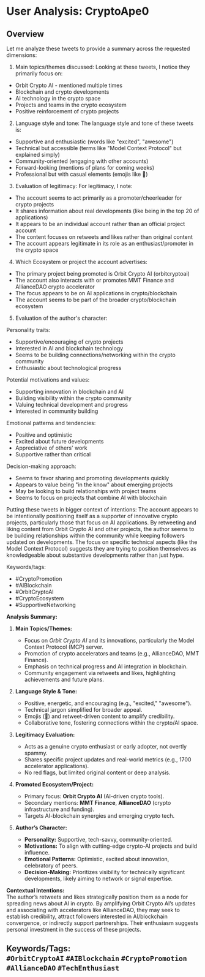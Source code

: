 # User Analysis: CryptoApe0

## Overview

<think>
Let me analyze these tweets to provide a summary across the requested dimensions:

1. Main topics/themes discussed:
Looking at these tweets, I notice they primarily focus on:
- Orbit Crypto AI - mentioned multiple times
- Blockchain and crypto developments
- AI technology in the crypto space
- Projects and teams in the crypto ecosystem
- Positive reinforcement of crypto projects

2. Language style and tone:
The language style and tone of these tweets is:
- Supportive and enthusiastic (words like "excited", "awesome")
- Technical but accessible (terms like "Model Context Protocol" but explained simply)
- Community-oriented (engaging with other accounts)
- Forward-looking (mentions of plans for coming weeks)
- Professional but with casual elements (emojis like 🤖)

3. Evaluation of legitimacy:
For legitimacy, I note:
- The account seems to act primarily as a promoter/cheerleader for crypto projects
- It shares information about real developments (like being in the top 20 of applications)
- It appears to be an individual account rather than an official project account
- The content focuses on retweets and likes rather than original content
- The account appears legitimate in its role as an enthusiast/promoter in the crypto space

4. Which Ecosystem or project the account advertises:
- The primary project being promoted is Orbit Crypto AI (orbitcryptoai)
- The account also interacts with or promotes MMT Finance and AllianceDAO crypto accelerator
- The focus appears to be on AI applications in crypto/blockchain
- The account seems to be part of the broader crypto/blockchain ecosystem

5. Evaluation of the author's character:

Personality traits:
- Supportive/encouraging of crypto projects
- Interested in AI and blockchain technology
- Seems to be building connections/networking within the crypto community
- Enthusiastic about technological progress

Potential motivations and values:
- Supporting innovation in blockchain and AI
- Building visibility within the crypto community
- Valuing technical development and progress
- Interested in community building

Emotional patterns and tendencies:
- Positive and optimistic
- Excited about future developments
- Appreciative of others' work
- Supportive rather than critical

Decision-making approach:
- Seems to favor sharing and promoting developments quickly
- Appears to value being "in the know" about emerging projects
- May be looking to build relationships with project teams
- Seems to focus on projects that combine AI with blockchain

Putting these tweets in bigger context of intentions:
The account appears to be intentionally positioning itself as a supporter of innovative crypto projects, particularly those that focus on AI applications. By retweeting and liking content from Orbit Crypto AI and other projects, the author seems to be building relationships within the community while keeping followers updated on developments. The focus on specific technical aspects (like the Model Context Protocol) suggests they are trying to position themselves as knowledgeable about substantive developments rather than just hype.

Keywords/tags:
- #CryptoPromotion
- #AIBlockchain
- #OrbitCryptoAI
- #CryptoEcosystem
- #SupportiveNetworking
</think>

**Analysis Summary:**

1. **Main Topics/Themes:**  
   - Focus on *Orbit Crypto AI* and its innovations, particularly the Model Context Protocol (MCP) server.  
   - Promotion of crypto accelerators and teams (e.g., AllianceDAO, MMT Finance).  
   - Emphasis on technical progress and AI integration in blockchain.  
   - Community engagement via retweets and likes, highlighting achievements and future plans.  

2. **Language Style & Tone:**  
   - Positive, energetic, and encouraging (e.g., "excited," "awesome").  
   - Technical jargon simplified for broader appeal.  
   - Emojis (🤖) and retweet-driven content to amplify credibility.  
   - Collaborative tone, fostering connections within the crypto/AI space.  

3. **Legitimacy Evaluation:**  
   - Acts as a genuine crypto enthusiast or early adopter, not overtly spammy.  
   - Shares specific project updates and real-world metrics (e.g., 1700 accelerator applications).  
   - No red flags, but limited original content or deep analysis.  

4. **Promoted Ecosystem/Project:**  
   - Primary focus: **Orbit Crypto AI** (AI-driven crypto tools).  
   - Secondary mentions: **MMT Finance**, **AllianceDAO** (crypto infrastructure and funding).  
   - Targets AI-blockchain synergies and emerging crypto tech.  

5. **Author’s Character:**  
   - **Personality:** Supportive, tech-savvy, community-oriented.  
   - **Motivations:** To align with cutting-edge crypto-AI projects and build influence.  
   - **Emotional Patterns:** Optimistic, excited about innovation, celebratory of peers.  
   - **Decision-Making:** Prioritizes visibility for technically significant developments, likely aiming to network or signal expertise.  

**Contextual Intentions:**  
The author’s retweets and likes strategically position them as a node for spreading news about AI in crypto. By amplifying Orbit Crypto AI’s updates and associating with accelerators like AllianceDAO, they may seek to establish credibility, attract followers interested in AI/blockchain convergence, or indirectly support partnerships. Their enthusiasm suggests personal investment in the success of these projects.  

**Keywords/Tags:**  
`#OrbitCryptoAI` `#AIBlockchain` `#CryptoPromotion` `#AllianceDAO` `#TechEnthusiast`
---
